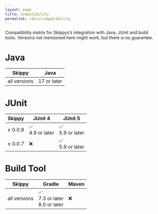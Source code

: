 ```yaml
---
layout: page
title: Compatibility
permalink: /docs/compatibility
---
```


Compatibility matrix for Skippys’s integration with Java, JUnit and build tools. Versions not mentioned here might
work, but there is no guarantee.

# Java

| Skippy       | Java              |
|--------------|-------------------|
| all versions | 17 or later  |


# JUnit

| Skippy  | JUnit 4             | JUnit 5            |
|---------|---------------------|--------------------|
| ≥ 0.0.8 | ✅<br/> 4.9 or later | ✅<br/>5.9 or later |
| ≤ 0.0.7 | ❌                   | ✅<br/>5.9 or later |

# Build Tool

| Skippy  | Gradle                                 | Maven |
|---------|----------------------------------------|-------|
| all versions   | ✅<br/> 7.3 or later<br/> 8.0 or later | ❌    |
